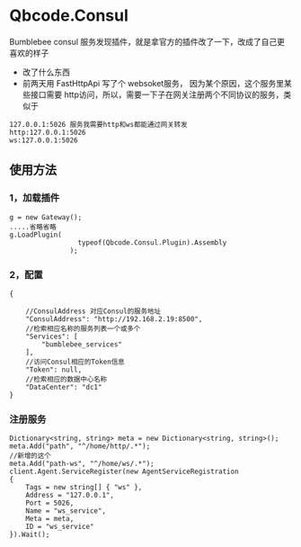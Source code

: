 # Qbcode.Consul
Bumblebee consul 服务发现插件，就是拿官方的插件改了一下，改成了自己更喜欢的样子

- 改了什么东西
- 前两天用 FastHttpApi 写了个 websoket服务， 因为某个原因，这个服务里某些接口需要 http访问，所以，需要一下子在网关注册两个不同协议的服务，类似于
```
127.0.0.1:5026 服务我需要http和ws都能通过网关转发
http:127.0.0.1:5026
ws:127.0.0.1:5026

```

## 使用方法

### 1，加载插件
```
g = new Gateway();
.....省略省略
g.LoadPlugin(
                 typeof(Qbcode.Consul.Plugin).Assembly
               );
```

### 2，配置

```
{

    //ConsulAddress 对应Consul的服务地址
    "ConsulAddress": "http://192.168.2.19:8500",
    //检索相应名称的服务列表一个或多个
    "Services": [
        "bumblebee_services"
    ],
    //访问Consul相应的Token信息
    "Token": null,
    //检索相应的数据中心名称
    "DataCenter": "dc1"
}
```

### 注册服务

```
Dictionary<string, string> meta = new Dictionary<string, string>();
meta.Add("path", "^/home/http/.*");
//新增的这个
meta.Add("path-ws", "^/home/ws/.*");
client.Agent.ServiceRegister(new AgentServiceRegistration
{
    Tags = new string[] { "ws" },
    Address = "127.0.0.1",
    Port = 5026,
    Name = "ws_service",
    Meta = meta,
    ID = "ws_service"
}).Wait();

```
